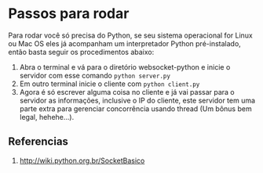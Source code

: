 # Passos para rodar

Para rodar você só precisa do Python, se seu sistema operacional for Linux ou Mac OS eles já acompanham um interpretador Python pré-instalado, então basta seguir os procedimentos abaixo:

1. Abra o terminal e vá para o diretório websocket-python e inicie o servidor com esse comando `python server.py`
2. Em outro terminal inicie o cliente com `python client.py`
3. Agora é só escrever alguma coisa no cliente e já vai passar para o servidor as informações, inclusive o IP do cliente, este servidor tem uma parte extra para gerenciar concorrência usando thread (Um bônus bem legal, hehehe...).
    
## Referencias
1. http://wiki.python.org.br/SocketBasico

